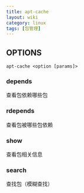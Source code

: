 ```yaml
---
title: apt-cache
layout: wiki
category: linux
tags: [包管理]
---  
```


## OPTIONS

```
apt-cache <option [params]>
```

### depends

查看包依赖哪些包

### rdepends

查看包被哪些包依赖

### show

查看包相关信息

### search

查找包（模糊查找）